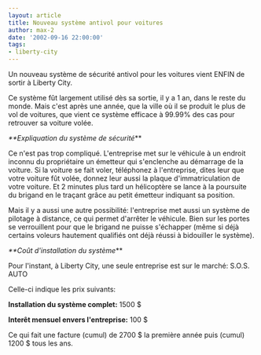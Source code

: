 ```yaml
---
layout: article
title: Nouveau système antivol pour voitures
author: max-2
date: '2002-09-16 22:00:00'
tags:
- liberty-city
---
```


Un nouveau système de sécurité antivol pour les voitures vient ENFIN de sortir à Liberty City.

Ce système fût largement utilisé dès sa sortie, il y a 1 an, dans le reste du monde. Mais c'est après une année, que la ville où il se produit le plus de vol de voitures, que vient ce système efficace à 99.99% des cas pour retrouver sa voiture volée.

_\*\*Expliquation du système de sécurité_\*\*

Ce n'est pas trop compliqué. L'entreprise met sur le véhicule à un endroit inconnu du propriétaire un émetteur qui s'enclenche au démarrage de la voiture. Si la voiture se fait voler, téléphonez à l'entreprise, dites leur que votre voiture fût volée, donnez leur aussi la plaque d'immatriculation de votre voiture. Et 2 minutes plus tard un hélicoptère se lance à la poursuite du brigand en le traçant grâce au petit émetteur indiquant sa position.

Mais il y a aussi une autre possibilité: l'entreprise met aussi un système de pilotage à distance, ce qui permet d'arrêter le véhicule. Bien sur les portes se verrouillent pour que le brigand ne puisse s'échapper (même si déjà certains voleurs hautement qualifiés ont déjà réussi à bidouiller le système).

_\*\*Coût d'installation du système_\*\*

Pour l'instant, à Liberty City, une seule entreprise est sur le marché: S.O.S. AUTO

Celle-ci indique les prix suivants:

**Installation du système complet:** 1500 $

**Interêt mensuel envers l'entreprise:** 100 $

Ce qui fait une facture (cumul) de 2700 $ la première année puis (cumul) 1200 $ tous les ans.